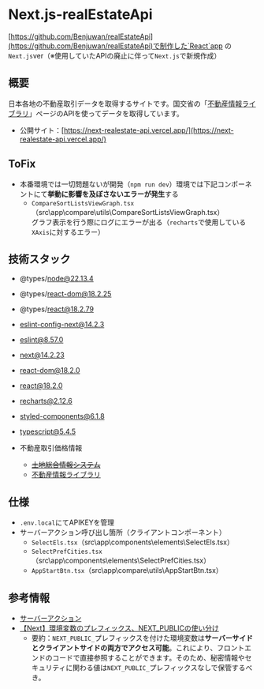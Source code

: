 # Next.js-realEstateApi

[https://github.com/Benjuwan/realEstateApi](https://github.com/Benjuwan/realEstateApi)で制作した`React`app の`Next.js`ver（※使用していたAPIの廃止に伴って`Next.js`で新規作成）

## 概要
日本各地の不動産取引データを取得するサイトです。国交省の「[不動産情報ライブラリ](https://www.reinfolib.mlit.go.jp/)」ページのAPIを使ってデータを取得しています。

- 公開サイト：[https://next-realestate-api.vercel.app/](https://next-realestate-api.vercel.app/)

## ToFix
- 本番環境では一切問題ないが開発（`npm run dev`）環境では下記コンポーネントにて**挙動に影響を及ぼさないエラーが発生**する
  - `CompareSortListsViewGraph.tsx`（src\app\compare\utils\CompareSortListsViewGraph.tsx）<br />
  グラフ表示を行う際にログにエラーが出る（`recharts`で使用している`XAxis`に対するエラー）

## 技術スタック
- @types/node@22.13.4
- @types/react-dom@18.2.25
- @types/react@18.2.79
- eslint-config-next@14.2.3
- eslint@8.57.0
- next@14.2.23
- react-dom@18.2.0
- react@18.2.0
- recharts@2.12.6
- styled-components@6.1.8
- typescript@5.4.5

- 不動産取引価格情報
  - ~~[土地総合情報システム](https://www.land.mlit.go.jp/webland/api.html)~~
  - [不動産情報ライブラリ](https://www.reinfolib.mlit.go.jp/)

## 仕様
- `.env.local`にてAPIKEYを管理
- サーバーアクション呼び出し箇所（クライアントコンポーネント）
  - `SelectEls.tsx`（src\app\components\elements\SelectEls.tsx）
  - `SelectPrefCities.tsx`（src\app\components\elements\SelectPrefCities.tsx）
  - `AppStartBtn.tsx`（src\app\compare\utils\AppStartBtn.tsx）

## 参考情報
- [サーバーアクション](https://nextjs.org/docs/app/building-your-application/data-fetching/server-actions-and-mutations)
- [【Next】環境変数のプレフィックス、NEXT_PUBLICの使い分け](https://zenn.dev/kibe/articles/7c09742400aa66)
  - 要約：`NEXT_PUBLIC_`プレフィックスを付けた環境変数は**サーバーサイドとクライアントサイドの両方でアクセス可能**。これにより、フロントエンドのコードで直接参照することができます。そのため、秘密情報やセキュリティに関わる値は`NEXT_PUBLIC_`プレフィックスなしで保管するべき。